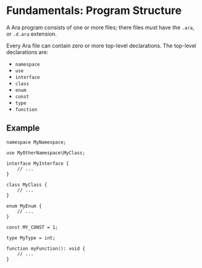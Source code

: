 # Fundamentals: Program Structure

A Ara program consists of one or more files; there files *must* have the `.ara`, or `.d.ara` extension.

Every Ara file can contain zero or more top-level declarations. The top-level declarations are:

- `namespace`
- `use`
- `interface`
- `class`
- `enum`
- `const`
- `type`
- `function`

## Example

```
namespace MyNamespace;

use MyOtherNamespace\MyClass;

interface MyInterface {
    // ...
}

class MyClass {
    // ...
}

enum MyEnum {
    // ...
}

const MY_CONST = 1;

type MyType = int;

function myFunction(): void {
    // ...
}
```
